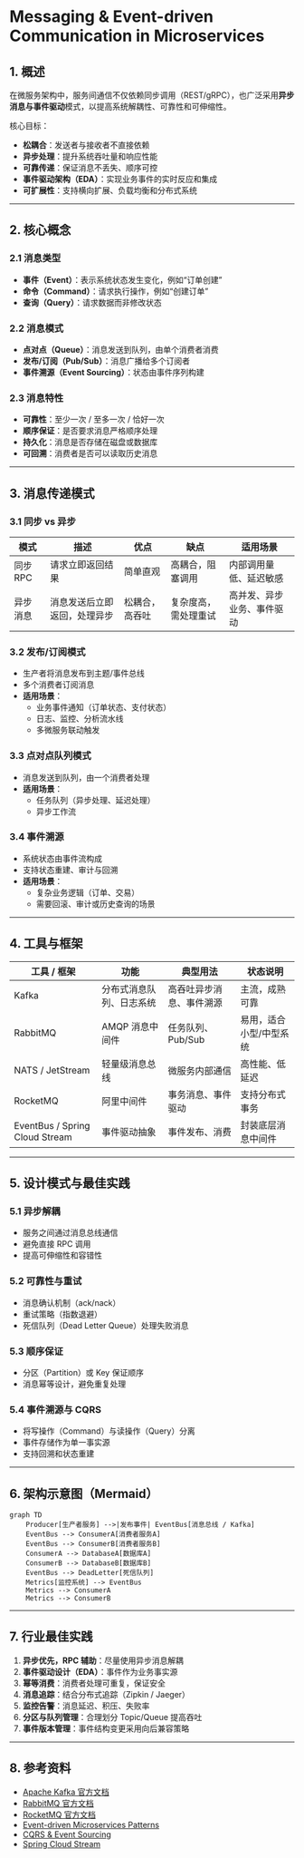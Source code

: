 # Messaging & Event-driven Communication in Microservices

## 1. 概述
在微服务架构中，服务间通信不仅依赖同步调用（REST/gRPC），也广泛采用**异步消息与事件驱动**模式，以提高系统解耦性、可靠性和可伸缩性。

核心目标：
- **松耦合**：发送者与接收者不直接依赖  
- **异步处理**：提升系统吞吐量和响应性能  
- **可靠传递**：保证消息不丢失、顺序可控  
- **事件驱动架构（EDA）**：实现业务事件的实时反应和集成  
- **可扩展性**：支持横向扩展、负载均衡和分布式系统  

---

## 2. 核心概念
### 2.1 消息类型
- **事件（Event）**：表示系统状态发生变化，例如“订单创建”  
- **命令（Command）**：请求执行操作，例如“创建订单”  
- **查询（Query）**：请求数据而非修改状态  

### 2.2 消息模式
- **点对点（Queue）**：消息发送到队列，由单个消费者消费  
- **发布/订阅（Pub/Sub）**：消息广播给多个订阅者  
- **事件溯源（Event Sourcing）**：状态由事件序列构建  

### 2.3 消息特性
- **可靠性**：至少一次 / 至多一次 / 恰好一次  
- **顺序保证**：是否要求消息严格顺序处理  
- **持久化**：消息是否存储在磁盘或数据库  
- **可回溯**：消费者是否可以读取历史消息  

---

## 3. 消息传递模式

### 3.1 同步 vs 异步
| 模式 | 描述 | 优点 | 缺点 | 适用场景 |
|------|------|------|------|----------|
| 同步 RPC | 请求立即返回结果 | 简单直观 | 高耦合，阻塞调用 | 内部调用量低、延迟敏感 |
| 异步消息 | 消息发送后立即返回，处理异步 | 松耦合，高吞吐 | 复杂度高，需处理重试 | 高并发、异步业务、事件驱动 |

### 3.2 发布/订阅模式
- 生产者将消息发布到主题/事件总线  
- 多个消费者订阅消息  
- **适用场景**：
  - 业务事件通知（订单状态、支付状态）  
  - 日志、监控、分析流水线  
  - 多微服务联动触发  

### 3.3 点对点队列模式
- 消息发送到队列，由一个消费者处理  
- **适用场景**：
  - 任务队列（异步处理、延迟处理）  
  - 异步工作流  

### 3.4 事件溯源
- 系统状态由事件流构成  
- 支持状态重建、审计与回溯  
- **适用场景**：
  - 复杂业务逻辑（订单、交易）  
  - 需要回滚、审计或历史查询的场景  

---

## 4. 工具与框架

| 工具 / 框架 | 功能 | 典型用法 | 状态说明 |
|------------|------|-----------|----------|
| Kafka | 分布式消息队列、日志系统 | 高吞吐异步消息、事件溯源 | 主流，成熟可靠 |
| RabbitMQ | AMQP 消息中间件 | 任务队列、Pub/Sub | 易用，适合小型/中型系统 |
| NATS / JetStream | 轻量级消息总线 | 微服务内部通信 | 高性能、低延迟 |
| RocketMQ | 阿里中间件 | 事务消息、事件驱动 | 支持分布式事务 |
| EventBus / Spring Cloud Stream | 事件驱动抽象 | 事件发布、消费 | 封装底层消息中间件 |

---

## 5. 设计模式与最佳实践

### 5.1 异步解耦
- 服务之间通过消息总线通信  
- 避免直接 RPC 调用  
- 提高可伸缩性和容错性  

### 5.2 可靠性与重试
- 消息确认机制（ack/nack）  
- 重试策略（指数退避）  
- 死信队列（Dead Letter Queue）处理失败消息  

### 5.3 顺序保证
- 分区（Partition）或 Key 保证顺序  
- 消息幂等设计，避免重复处理  

### 5.4 事件溯源与 CQRS
- 将写操作（Command）与读操作（Query）分离  
- 事件存储作为单一事实源  
- 支持回溯和状态重建  

---

## 6. 架构示意图（Mermaid）

```mermaid
graph TD
    Producer[生产者服务] -->|发布事件| EventBus[消息总线 / Kafka]
    EventBus --> ConsumerA[消费者服务A]
    EventBus --> ConsumerB[消费者服务B]
    ConsumerA --> DatabaseA[数据库A]
    ConsumerB --> DatabaseB[数据库B]
    EventBus --> DeadLetter[死信队列]
    Metrics[监控系统] --> EventBus
    Metrics --> ConsumerA
    Metrics --> ConsumerB
````

---

## 7. 行业最佳实践

1. **异步优先，RPC 辅助**：尽量使用异步消息解耦
2. **事件驱动设计（EDA）**：事件作为业务事实源
3. **幂等消费**：消费者处理可重复，保证安全
4. **消息追踪**：结合分布式追踪（Zipkin / Jaeger）
5. **监控告警**：消息延迟、积压、失败率
6. **分区与队列管理**：合理划分 Topic/Queue 提高吞吐
7. **事件版本管理**：事件结构变更采用向后兼容策略

---

## 8. 参考资料

* [Apache Kafka 官方文档](https://kafka.apache.org/documentation/)
* [RabbitMQ 官方文档](https://www.rabbitmq.com/documentation.html)
* [RocketMQ 官方文档](https://rocketmq.apache.org/docs/)
* [Event-driven Microservices Patterns](https://microservices.io/patterns/data/event-sourcing.html)
* [CQRS & Event Sourcing](https://docs.microsoft.com/en-us/azure/architecture/patterns/cqrs)
* [Spring Cloud Stream](https://spring.io/projects/spring-cloud-stream)